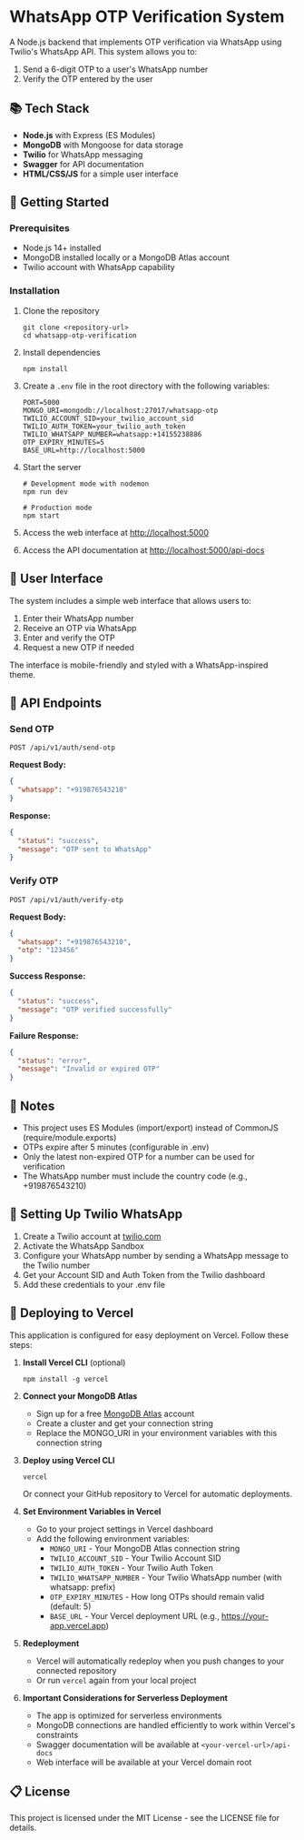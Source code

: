# WhatsApp OTP Verification System

A Node.js backend that implements OTP verification via WhatsApp using Twilio's WhatsApp API. This system allows you to:

1. Send a 6-digit OTP to a user's WhatsApp number
2. Verify the OTP entered by the user

## 📚 Tech Stack

- **Node.js** with Express (ES Modules)
- **MongoDB** with Mongoose for data storage
- **Twilio** for WhatsApp messaging
- **Swagger** for API documentation
- **HTML/CSS/JS** for a simple user interface

## 🚀 Getting Started

### Prerequisites

- Node.js 14+ installed
- MongoDB installed locally or a MongoDB Atlas account
- Twilio account with WhatsApp capability

### Installation

1. Clone the repository

   ```
   git clone <repository-url>
   cd whatsapp-otp-verification
   ```

2. Install dependencies

   ```
   npm install
   ```

3. Create a `.env` file in the root directory with the following variables:

   ```
   PORT=5000
   MONGO_URI=mongodb://localhost:27017/whatsapp-otp
   TWILIO_ACCOUNT_SID=your_twilio_account_sid
   TWILIO_AUTH_TOKEN=your_twilio_auth_token
   TWILIO_WHATSAPP_NUMBER=whatsapp:+14155238886
   OTP_EXPIRY_MINUTES=5
   BASE_URL=http://localhost:5000
   ```

4. Start the server

   ```
   # Development mode with nodemon
   npm run dev

   # Production mode
   npm start
   ```

5. Access the web interface at [http://localhost:5000](http://localhost:5000)

6. Access the API documentation at [http://localhost:5000/api-docs](http://localhost:5000/api-docs)

## 📱 User Interface

The system includes a simple web interface that allows users to:

1. Enter their WhatsApp number
2. Receive an OTP via WhatsApp
3. Enter and verify the OTP
4. Request a new OTP if needed

The interface is mobile-friendly and styled with a WhatsApp-inspired theme.

## 🔧 API Endpoints

### Send OTP

```
POST /api/v1/auth/send-otp
```

**Request Body:**

```json
{
  "whatsapp": "+919876543210"
}
```

**Response:**

```json
{
  "status": "success",
  "message": "OTP sent to WhatsApp"
}
```

### Verify OTP

```
POST /api/v1/auth/verify-otp
```

**Request Body:**

```json
{
  "whatsapp": "+919876543210",
  "otp": "123456"
}
```

**Success Response:**

```json
{
  "status": "success",
  "message": "OTP verified successfully"
}
```

**Failure Response:**

```json
{
  "status": "error",
  "message": "Invalid or expired OTP"
}
```

## 📝 Notes

- This project uses ES Modules (import/export) instead of CommonJS (require/module.exports)
- OTPs expire after 5 minutes (configurable in .env)
- Only the latest non-expired OTP for a number can be used for verification
- The WhatsApp number must include the country code (e.g., +919876543210)

## 🔐 Setting Up Twilio WhatsApp

1. Create a Twilio account at [twilio.com](https://www.twilio.com)
2. Activate the WhatsApp Sandbox
3. Configure your WhatsApp number by sending a WhatsApp message to the Twilio number
4. Get your Account SID and Auth Token from the Twilio dashboard
5. Add these credentials to your .env file

## 🚀 Deploying to Vercel

This application is configured for easy deployment on Vercel. Follow these steps:

1. **Install Vercel CLI** (optional)

   ```
   npm install -g vercel
   ```

2. **Connect your MongoDB Atlas**

   - Sign up for a free [MongoDB Atlas](https://www.mongodb.com/cloud/atlas) account
   - Create a cluster and get your connection string
   - Replace the MONGO_URI in your environment variables with this connection string

3. **Deploy using Vercel CLI**

   ```
   vercel
   ```

   Or connect your GitHub repository to Vercel for automatic deployments.

4. **Set Environment Variables in Vercel**

   - Go to your project settings in Vercel dashboard
   - Add the following environment variables:
     - `MONGO_URI` - Your MongoDB Atlas connection string
     - `TWILIO_ACCOUNT_SID` - Your Twilio Account SID
     - `TWILIO_AUTH_TOKEN` - Your Twilio Auth Token
     - `TWILIO_WHATSAPP_NUMBER` - Your Twilio WhatsApp number (with whatsapp: prefix)
     - `OTP_EXPIRY_MINUTES` - How long OTPs should remain valid (default: 5)
     - `BASE_URL` - Your Vercel deployment URL (e.g., https://your-app.vercel.app)

5. **Redeployment**

   - Vercel will automatically redeploy when you push changes to your connected repository
   - Or run `vercel` again from your local project

6. **Important Considerations for Serverless Deployment**
   - The app is optimized for serverless environments
   - MongoDB connections are handled efficiently to work within Vercel's constraints
   - Swagger documentation will be available at `<your-vercel-url>/api-docs`
   - Web interface will be available at your Vercel domain root

## 📋 License

This project is licensed under the MIT License - see the LICENSE file for details.
